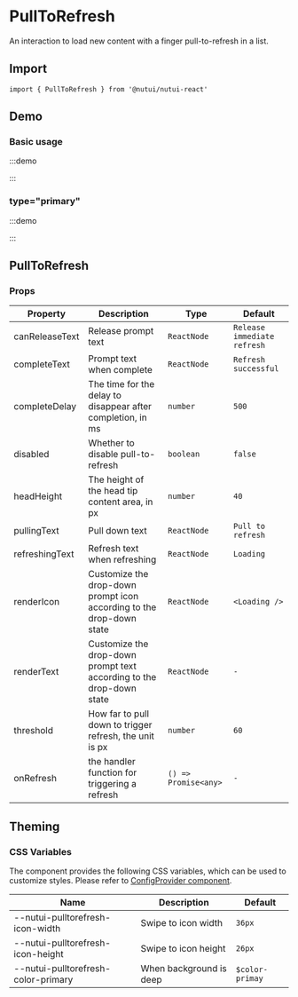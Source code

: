 # PullToRefresh

An interaction to load new content with a finger pull-to-refresh in a list.

## Import

```tsx
import { PullToRefresh } from '@nutui/nutui-react'
```

## Demo

### Basic usage

:::demo

<CodeBlock src='h5/demo1.tsx'></CodeBlock>

:::

### type="primary"

:::demo

<CodeBlock src='h5/demo2.tsx'></CodeBlock>

:::

## PullToRefresh

### Props

| Property | Description | Type | Default |
| --- | --- | --- | --- |
| canReleaseText | Release prompt text | `ReactNode` | `Release immediate refresh` |
| completeText | Prompt text when complete | `ReactNode` | `Refresh successful` |
| completeDelay | The time for the delay to disappear after completion, in ms | `number` | `500` |
| disabled | Whether to disable pull-to-refresh | `boolean` | `false` |
| headHeight | The height of the head tip content area, in px | `number` | `40` |
| pullingText | Pull down text | `ReactNode` | `Pull to refresh` |
| refreshingText | Refresh text when refreshing | `ReactNode` | `Loading` |
| renderIcon | Customize the drop-down prompt icon according to the drop-down state | `ReactNode` | `<Loading />` |
| renderText | Customize the drop-down prompt text according to the drop-down state | `ReactNode` | `-` |
| threshold | How far to pull down to trigger refresh, the unit is px | `number` | `60` |
| onRefresh | the handler function for triggering a refresh | `() => Promise<any>` | `-` |

## Theming

### CSS Variables

The component provides the following CSS variables, which can be used to customize styles. Please refer to [ConfigProvider component](#/en-US/component/configprovider).

| Name | Description | Default |
| --- | --- | --- |
| \--nutui-pulltorefresh-icon-width | Swipe to icon width | `36px` |
| \--nutui-pulltorefresh-icon-height | Swipe to icon height | `26px` |
| \--nutui-pulltorefresh-color-primary | When background is deep | `$color-primay` |
